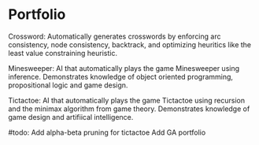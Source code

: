 # Portfolio

Crossword: Automatically generates crosswords by enforcing arc consistency, node consistency, backtrack, and optimizing heuritics like the least value constraining heuristic.

Minesweeper: AI that automatically plays the game Minesweeper using inference. Demonstrates knowledge of object oriented programming, propositional logic and game design.

Tictactoe: AI that automatically plays the game Tictactoe using recursion and the minimax algorithm from game theory. Demonstrates knowledge of game design and artifiical intelligence.

#todo:
Add alpha-beta pruning for tictactoe
Add GA portfolio
